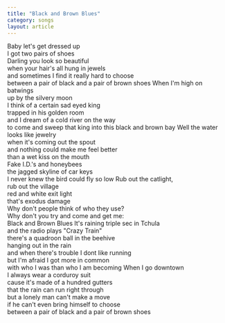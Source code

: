 ```yaml
---
title: "Black and Brown Blues"
category: songs
layout: article
---
```


Baby let's get dressed up  
I got two pairs of shoes  
Darling you look so beautiful  
when your hair's all hung in jewels  
and sometimes I find it really hard to choose  
between a pair of black and a pair of brown shoes When I'm high on batwings  
up by the silvery moon  
I think of a certain sad eyed king  
trapped in his golden room  
and I dream of a cold river on the way  
to come and sweep that king into this black and brown bay Well the water looks like jewelry  
when it's coming out the spout  
and nothing could make me feel better  
than a wet kiss on the mouth  
Fake I.D.'s and honeybees  
the jagged skyline of car keys  
I never knew the bird could fly so low Rub out the catlight,  
rub out the village  
red and white exit light  
that's exodus damage  
Why don't people think of who they use?  
Why don't you try and come and get me:  
Black and Brown Blues It's raining triple sec in Tchula  
and the radio plays "Crazy Train"  
there's a quadroon ball in the beehive  
hanging out in the rain  
and when there's trouble I dont like running  
but I'm afraid I got more in common  
with who I was than who I am becoming When I go downtown  
I always wear a corduroy suit  
cause it's made of a hundred gutters  
that the rain can run right through  
but a lonely man can't make a move  
if he can't even bring himself to choose  
between a pair of black and a pair of brown shoes
